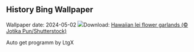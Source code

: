 ## History Bing Wallpaper
Wallpaper date: 2024-05-02
![](https://www.bing.com/th?id=OHR.HawaiianLei_EN-US6290126556_UHD.jpg&w=1000)Download: [Hawaiian lei flower garlands (© Jotika Pun/Shutterstock)](https://www.bing.com/th?id=OHR.HawaiianLei_EN-US6290126556_UHD.jpg)

Auto get programm by LtgX
